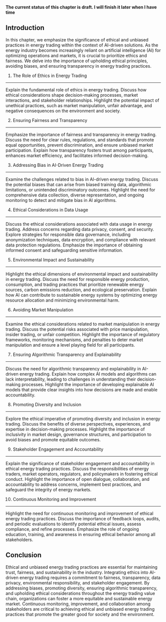 **The current status of this chapter is draft. I will finish it later when I have time**

Introduction
------------

In this chapter, we emphasize the significance of ethical and unbiased practices in energy trading within the context of AI-driven solutions. As the energy industry becomes increasingly reliant on artificial intelligence (AI) for optimizing operations and markets, it is crucial to prioritize ethics and fairness. We delve into the importance of upholding ethical principles, avoiding biases, and ensuring transparency in energy trading practices.

1. The Role of Ethics in Energy Trading
---------------------------------------

Explain the fundamental role of ethics in energy trading. Discuss how ethical considerations shape decision-making processes, market interactions, and stakeholder relationships. Highlight the potential impact of unethical practices, such as market manipulation, unfair advantage, and negative consequences on the environment and society.

2. Ensuring Fairness and Transparency
-------------------------------------

Emphasize the importance of fairness and transparency in energy trading. Discuss the need for clear rules, regulations, and standards that promote equal opportunities, prevent discrimination, and ensure unbiased market participation. Explain how transparency fosters trust among participants, enhances market efficiency, and facilitates informed decision-making.

3. Addressing Bias in AI-Driven Energy Trading
----------------------------------------------

Examine the challenges related to bias in AI-driven energy trading. Discuss the potential biases that can arise from biased training data, algorithmic limitations, or unintended discriminatory outcomes. Highlight the need for comprehensive data collection, diverse representation, and ongoing monitoring to detect and mitigate bias in AI algorithms.

4. Ethical Considerations in Data Usage
---------------------------------------

Discuss the ethical considerations associated with data usage in energy trading. Address concerns regarding data privacy, consent, and security. Explore strategies for responsible data governance, including anonymization techniques, data encryption, and compliance with relevant data protection regulations. Emphasize the importance of obtaining informed consent and safeguarding sensitive information.

5. Environmental Impact and Sustainability
------------------------------------------

Highlight the ethical dimensions of environmental impact and sustainability in energy trading. Discuss the need for responsible energy production, consumption, and trading practices that prioritize renewable energy sources, carbon emissions reduction, and ecological preservation. Explain how AI can contribute to sustainable energy systems by optimizing energy resource allocation and minimizing environmental harm.

6. Avoiding Market Manipulation
-------------------------------

Examine the ethical considerations related to market manipulation in energy trading. Discuss the potential risks associated with price manipulation, insider trading, or unfair competition. Highlight the importance of regulatory frameworks, monitoring mechanisms, and penalties to deter market manipulation and ensure a level playing field for all participants.

7. Ensuring Algorithmic Transparency and Explainability
-------------------------------------------------------

Discuss the need for algorithmic transparency and explainability in AI-driven energy trading. Explain how complex AI models and algorithms can lack interpretability, leading to challenges in understanding their decision-making processes. Highlight the importance of developing explainable AI models that provide clear insights into how decisions are made and enable accountability.

8. Promoting Diversity and Inclusion
------------------------------------

Explore the ethical imperative of promoting diversity and inclusion in energy trading. Discuss the benefits of diverse perspectives, experiences, and expertise in decision-making processes. Highlight the importance of inclusivity in market design, governance structures, and participation to avoid biases and promote equitable outcomes.

9. Stakeholder Engagement and Accountability
--------------------------------------------

Explain the significance of stakeholder engagement and accountability in ethical energy trading practices. Discuss the responsibilities of energy traders, market operators, regulators, and policymakers in fostering ethical conduct. Highlight the importance of open dialogue, collaboration, and accountability to address concerns, implement best practices, and safeguard the integrity of energy markets.

10. Continuous Monitoring and Improvement
-----------------------------------------

Highlight the need for continuous monitoring and improvement of ethical energy trading practices. Discuss the importance of feedback loops, audits, and periodic evaluations to identify potential ethical issues, assess compliance, and refine processes. Emphasize the role of ongoing education, training, and awareness in ensuring ethical behavior among all stakeholders.

Conclusion
----------

Ethical and unbiased energy trading practices are essential for maintaining trust, fairness, and sustainability in the industry. Integrating ethics into AI-driven energy trading requires a commitment to fairness, transparency, data privacy, environmental responsibility, and stakeholder engagement. By addressing biases, promoting diversity, ensuring algorithmic transparency, and upholding ethical considerations throughout the energy trading value chain, organizations can foster a more equitable and sustainable energy market. Continuous monitoring, improvement, and collaboration among stakeholders are critical to achieving ethical and unbiased energy trading practices that promote the greater good for society and the environment.
